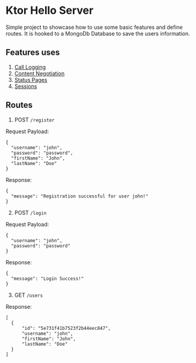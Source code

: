 # Ktor Hello Server

Simple project to showcase how to use some basic features and define routes. It is hooked to a MongoDb Database to save the users information.

## Features uses
1. [Call Logging](https://ktor.io/servers/features/call-logging.html)
2. [Content Negotiation](https://ktor.io/servers/features/content-negotiation.html)
3. [Status Pages](https://ktor.io/servers/features/status-pages.html)
4. [Sessions](https://ktor.io/servers/features/sessions.html)

## Routes
1. POST `/register`
  
  Request Payload:
  ```
  {
    "username": "john",
    "password": "password",
    "firstName": "John",
    "lastName": "Doe"
  }
  ```
  Response:
  ```
  {
    "message": "Registration successful for user john!"
  }
  ```
  
2. POST `/login`

  Request Payload:
  ```
  {
    "username": "john",
    "password": "password"
  }
  ```
  Response:
  ```
  {
    "message": "Login Success!"
  }
  ```
  
3. GET `/users`

  Response:
  ```
  [
    {
        "id": "5e731f41b7523f2b44eec847",
        "username": "john",
        "firstName": "John",
        "lastName": "Doe"
    }
  ]
  ```
